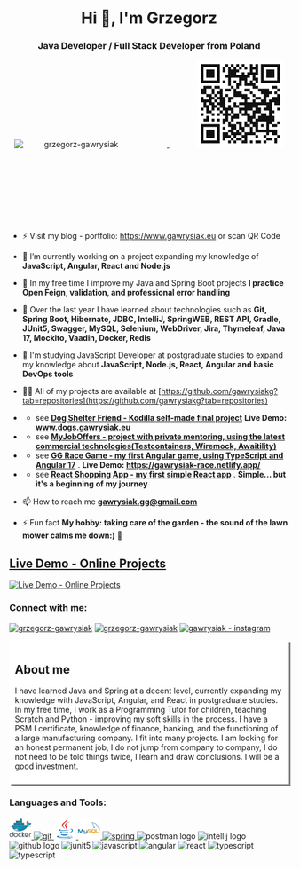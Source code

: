 <h1 align="center">Hi 👋, I'm Grzegorz</h1>
<h3 align="center">Java Developer / Full Stack Developer from Poland</h3>


<p align="center">
  <a href="https://www.gawrysiak.eu" target="blank">
    <img src="https://gawrysiak.eu/wp-content/uploads/2023/11/kissocial.png" alt="grzegorz-gawrysiak" height="150" width="225" style="padding-right: 50px; display: inline-block;" />
  </a>

  <a href="https://www.gawrysiak.eu" target="blank">
    <img src="https://github.com/gawrysiakg/repository-finder/blob/master/src/main/resources/images/fotokodsmall.png" alt="grzegorz-gawrysiak" height="157" width="157" style="padding-left: 50px; display: inline-block;" />
  </a>
</p>

- ⚡  Visit my blog - portfolio:  https://www.gawrysiak.eu or scan QR Code
- 🔭  I’m currently working on a project expanding my knowledge of **JavaScript, Angular, React and Node.js**
- 🔭  In my free time I improve my Java and Spring Boot projects **I practice Open Feign, validation, and professional error handling**

- 🌱  Over the last year I have learned about technologies such as **Git, Spring Boot, Hibernate, JDBC, IntelliJ, SpringWEB, REST API, Gradle, JUnit5, Swagger, MySQL, Selenium, WebDriver, Jira, Thymeleaf, Java 17, Mockito, Vaadin, Docker, Redis**
- 🌱  I'm studying JavaScript Developer at postgraduate studies to expand my knowledge about  **JavaScript, Node.js, React, Angular and basic DevOps tools**

- 👨‍💻  All of my projects are available at [https://github.com/gawrysiakg?tab=repositories](https://github.com/gawrysiakg?tab=repositories)
- -  see [**Dog Shelter Friend - Kodilla self-made final project**](https://github.com/gawrysiakg/dog-shelter-friend) **Live Demo: www.dogs.gawrysiak.eu**
- -  see [**MyJobOffers - project with private mentoring, using the latest commercial technologies(Testcontainers, Wiremock, Awaitility)**](https://github.com/gawrysiakg/MyJobOffers)
- -  see [**GG Race Game - my first Angular game, using TypeScript and Angular 17**](https://github.com/gawrysiakg/gg-race) . **Live Demo: https://gawrysiak-race.netlify.app/**
- -  see [**React Shopping App - my first simple React app**](https://github.com/gawrysiakg/react-shopping-app) . **Simple... but it's a beginning of my journey**


-  📫 How to reach me **gawrysiak.gg@gmail.com**

- ⚡ Fun fact **My hobby: taking care of the garden - the sound of the lawn mower calms me down:)** 🏡


## [Live Demo - Online Projects](https://gawrysiakg.github.io/)
<a href="https://gawrysiakg.github.io/">
  <img src="https://gawrysiakg.github.io/src/panel.png" alt="Live Demo - Online Projects">
</a>



<h3 align="left">Connect with me:</h3>
<p align="left"> 
<a href="https://linkedin.com/in/gawrysiak" target="blank"><img align="center" src="https://raw.githubusercontent.com/rahuldkjain/github-profile-readme-generator/master/src/images/icons/Social/linked-in-alt.svg" alt="grzegorz-gawrysiak" height="35" width="45"  margin: 20px; /></a>
  <a href="https://www.gawrysiak.eu" target="blank"><img align="center" src="https://gawrysiak.eu/wp-content/uploads/2023/10/site.png" alt="grzegorz-gawrysiak" height="40" width="40" margin: 20px;/></a>
   <a href="https://www.instagram.com/gawrysiak.eu/" target="blank"><img align="center" src="https://upload.wikimedia.org/wikipedia/commons/thumb/9/95/Instagram_logo_2022.svg/1200px-Instagram_logo_2022.svg.png" alt="gawrysiak - instagram" height="40" width="40" margin: 20px;/></a>
</p>


 <div style="background-color: white; padding: 10px; box-shadow: 3px 3px grey; margin-bottom: 10px; ">
            <h2>About me</h2>
                <p>I have learned Java and Spring at a decent level, currently expanding my knowledge with JavaScript, Angular, and React in postgraduate studies. In my free time, I work as a Programming Tutor for children, teaching Scratch and Python - improving my soft skills in the process.
I have a PSM I certificate, knowledge of finance, banking, and the functioning of a large manufacturing company. I fit into many projects. I am looking for an honest permanent job, I do not jump from company to company, I do not need to be told things twice, I learn and draw conclusions. I will be a good investment.</p>
        </div>

<h3 align="left">Languages and Tools:</h3>
<p align="left"> 
 <a href="https://www.docker.com/" target="_blank" rel="noreferrer"> <img src="https://raw.githubusercontent.com/devicons/devicon/master/icons/docker/docker-original-wordmark.svg" alt="docker" width="40" height="40"/> </a> 
 <a href="https://git-scm.com/" target="_blank" rel="noreferrer"> <img src="https://www.vectorlogo.zone/logos/git-scm/git-scm-icon.svg" alt="git" width="40" height="40"/> </a> 
 <a href="https://www.java.com" target="_blank" rel="noreferrer"> <img src="https://raw.githubusercontent.com/devicons/devicon/master/icons/java/java-original.svg" alt="java" width="40" height="40"/> </a> 
 <a href="https://www.mysql.com/" target="_blank" rel="noreferrer"> <img src="https://raw.githubusercontent.com/devicons/devicon/master/icons/mysql/mysql-original-wordmark.svg" alt="mysql" width="40" height="40"/> </a> 
 <a href="https://spring.io/" target="_blank" rel="noreferrer"> <img src="https://www.vectorlogo.zone/logos/springio/springio-icon.svg" alt="spring" width="40" height="40"/> </a>
 <img src="https://www.svgrepo.com/show/354202/postman-icon.svg" height="45" width="45" alt="postman logo"  title="Postman"  />
  <img src="https://upload.wikimedia.org/wikipedia/commons/thumb/9/9c/IntelliJ_IDEA_Icon.svg/2048px-IntelliJ_IDEA_Icon.svg.png" height="45" width="45" alt="intellij logo"  title="IntelliJ IDEA"  />
   <img src="https://cdn.jsdelivr.net/gh/devicons/devicon/icons/github/github-original.svg" height="45" width="45" alt="github logo"  title="GitHub"  />
 <img src="https://junit.org/junit5/assets/img/junit5-logo.png" height="45" width="45" alt="junit5"  title="JUnit5"  />
   <img src="https://upload.wikimedia.org/wikipedia/commons/thumb/9/99/Unofficial_JavaScript_logo_2.svg/1200px-Unofficial_JavaScript_logo_2.svg.png" height="45" width="45" alt="javascript"  title="JavaScript"  />
   <img src="https://upload.wikimedia.org/wikipedia/commons/thumb/c/cf/Angular_full_color_logo.svg/800px-Angular_full_color_logo.svg.png" height="45" width="45" alt="angular"  title="Angular"  />
   <img src="https://upload.wikimedia.org/wikipedia/commons/thumb/3/30/React_Logo_SVG.svg/1200px-React_Logo_SVG.svg.png" height="45" width="45" alt="react"  title="React"  />
   <img src="https://upload.wikimedia.org/wikipedia/commons/thumb/4/4c/Typescript_logo_2020.svg/1200px-Typescript_logo_2020.svg.png" height="45" width="45" alt="typescript"  title="TypeScript"  />
   <img src="https://images.credly.com/images/a2790314-008a-4c3d-9553-f5e84eb359ba/image.png" height="45" width="45" alt="typescript"  title="PSM_I"  />
</p>

  <!-- <p><img align="center" src="https://github-readme-stats.vercel.app/api/top-langs?username=gawrysiakg&show_icons=true&locale=en&layout=compact" alt="gawrysiakg" /></p> -->


